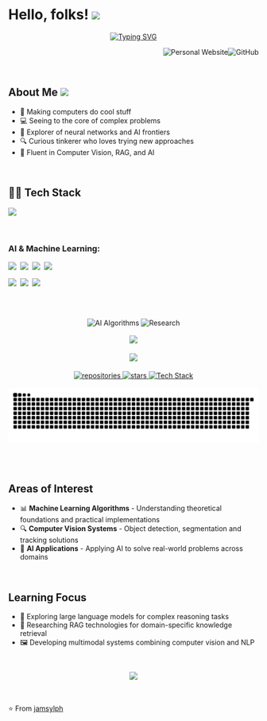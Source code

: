 # Hello, folks! <img src="https://media.giphy.com/media/hvRJCLFzcasrR4ia7z/giphy.gif" width="28">

<div align="center">
  <a href="https://git.io/typing-svg"><img src="https://readme-typing-svg.herokuapp.com?font=Satisfy&size=32&duration=3000&pause=1000&color=00FFFF&center=true&vCenter=true&random=false&width=600&height=70&lines=PROGRESS+DAILY;ACTION+DRIVEN+BY+CURIOSITY" alt="Typing SVG" /></a>
</div>

<p align="right">
  <a href="https://jamsylph.top/" target="_blank" style="text-decoration: none;"><img src="https://img.shields.io/badge/Website-00FFFF?style=for-the-badge&logo=internet-explorer&logoColor=white" alt="Personal Website" /></a><a href="https://github.com/jamsylph" target="_blank" style="text-decoration: none;"><img src="https://img.shields.io/badge/GitHub-100000?style=for-the-badge&logo=github&logoColor=white" alt="GitHub" /></a>
</p>

<br>

## About Me <img src="https://media.giphy.com/media/VgCDAzcKvsR6OM0uWg/giphy.gif" width="35">
- 🔮 Making computers do cool stuff
- 💻 Seeing to the core of complex problems
- 🚀 Explorer of neural networks and AI frontiers
- 🔍 Curious tinkerer who loves trying new approaches
- 🤖 Fluent in Computer Vision, RAG, and AI

<br>

## 👨‍💻 Tech Stack
<p align="left">
  <a href="https://skillicons.dev">
    <img src="https://skillicons.dev/icons?i=python,cpp,pytorch,tensorflow,opencv,mysql,vscode,linux,git,docker,vim,bash" />
  </a>
</p>

<br>

### AI & Machine Learning:
<p>
  <img src="https://img.shields.io/badge/Machine_Learning-4B8BBE?style=for-the-badge&logoColor=black&labelColor=00FFFF" />&nbsp;
  <img src="https://img.shields.io/badge/Computer_Vision-5C3EE8?style=for-the-badge&logoColor=black&labelColor=00FFFF" />&nbsp;
  <img src="https://img.shields.io/badge/Deep_Learning-FF6F00?style=for-the-badge&logoColor=black&labelColor=00FFFF" />&nbsp;
  <img src="https://img.shields.io/badge/NLP-9CF?style=for-the-badge&logoColor=black&labelColor=00FFFF" />
</p>

<p>
  <img src="https://img.shields.io/badge/Object_Detection-CD5C5C?style=for-the-badge&logoColor=black&labelColor=00FFFF" />&nbsp;
  <img src="https://img.shields.io/badge/RAG-8B00FF?style=for-the-badge&logoColor=black&labelColor=00FFFF" />&nbsp;
  <img src="https://img.shields.io/badge/Data_Analysis-25A162?style=for-the-badge&logoColor=black&labelColor=00FFFF" />
</p>

<br><br>

<div align="center">
  <img src="https://img.shields.io/badge/AI_EXPERTISE-ALGORITHMS-00FFFF?style=for-the-badge&logo=python" alt="AI Algorithms" />
  <img src="https://img.shields.io/badge/RESEARCH-ONGOING-00FFFF?style=for-the-badge&logo=tensorflow" alt="Research" />
</div>

<br>

<div align="center">
  <img src="https://github-readme-stats-silk-two.vercel.app/api?username=jamsylph&show_icons=true&hide_border=true&count_private=true&bg_color=0D1117&title_color=00FFFF&text_color=FFFFFF&icon_color=FF00FF&hide=issues,contribs" />
</div>

<br>

<div align="center">
  <img src="https://github-readme-stats-silk-two.vercel.app/api/top-langs/?username=jamsylph&layout=compact&hide_border=true&bg_color=0D1117&title_color=00FFFF&text_color=FFFFFF" />
</div>

<br>

<div align="center">
  <a href="https://github.com/jamsylph?tab=repositories" title="Explore repositories">
    <img src="https://img.shields.io/badge/REPOSITORIES-7+-00FFFF?style=for-the-badge&logo=github" alt="repositories" />
  </a>
  <a href="https://github.com/jamsylph?tab=stars">
    <img src="https://img.shields.io/badge/STARS-90+-00FFFF?style=for-the-badge&logo=github" alt="stars" />
  </a>
  <a href="https://github.com/jamsylph">
    <img src="https://img.shields.io/badge/TECH_STACK-DIVERSE-FF00FF?style=for-the-badge&logo=tensorflow" alt="Tech Stack" />
  </a>
</div>

<br>

<div align="center">
  <picture>
    <source media="(prefers-color-scheme: dark)" srcset="https://github.com/jamsylph/jamsylph/blob/output/github-contribution-grid-snake-dark.svg" />
    <source media="(prefers-color-scheme: light)" srcset="https://github.com/jamsylph/jamsylph/blob/output/github-contribution-grid-snake.svg" />
    <img alt="github-snake" src="https://github.com/jamsylph/jamsylph/blob/output/github-contribution-grid-snake.svg" />
  </picture>
</div>

<br><br>

## Areas of Interest
- 📊 **Machine Learning Algorithms** - Understanding theoretical foundations and practical implementations
- 🔍 **Computer Vision Systems** - Object detection, segmentation and tracking solutions
- 🧠 **AI Applications** - Applying AI to solve real-world problems across domains

<br>

## Learning Focus
- 🧠 Exploring large language models for complex reasoning tasks
- 🔄 Researching RAG technologies for domain-specific knowledge retrieval
- 🖼️ Developing multimodal systems combining computer vision and NLP

<br>

<p align="center"> 
  <img src="https://komarev.com/ghpvc/?username=jamsylph&color=00FFFF" />
</p>

<br>

⭐️ From [jamsylph](https://github.com/jamsylph)
